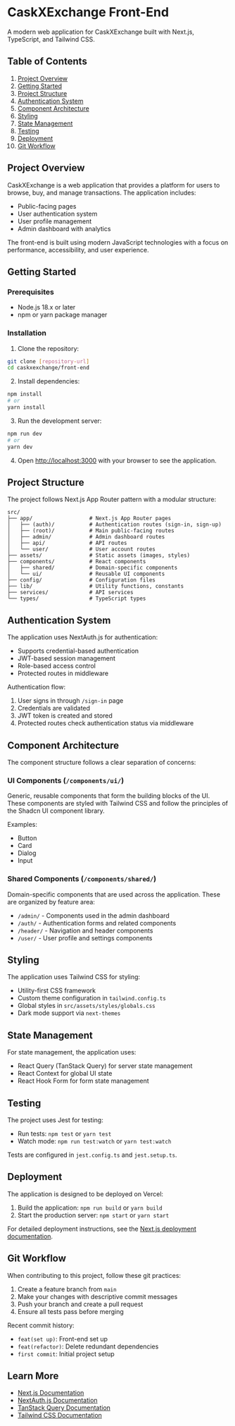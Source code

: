 # CaskXExchange Front-End

A modern web application for CaskXExchange built with Next.js, TypeScript, and Tailwind CSS.


## Table of Contents

1. [Project Overview](#project-overview)
2. [Getting Started](#getting-started)
3. [Project Structure](#project-structure)
4. [Authentication System](#authentication-system)
5. [Component Architecture](#component-architecture)
6. [Styling](#styling)
7. [State Management](#state-management)
8. [Testing](#testing)
9. [Deployment](#deployment)
10. [Git Workflow](#git-workflow)

## Project Overview

CaskXExchange is a web application that provides a platform for users to browse, buy, and manage transactions. The application includes:

- Public-facing pages
- User authentication system
- User profile management
- Admin dashboard with analytics

The front-end is built using modern JavaScript technologies with a focus on performance, accessibility, and user experience.

## Getting Started

### Prerequisites

- Node.js 18.x or later
- npm or yarn package manager

### Installation

1. Clone the repository:

```bash
git clone [repository-url]
cd caskxexchange/front-end
```

2. Install dependencies:

```bash
npm install
# or
yarn install
```

3. Run the development server:

```bash
npm run dev
# or
yarn dev
```

4. Open [http://localhost:3000](http://localhost:3000) with your browser to see the application.

## Project Structure

The project follows Next.js App Router pattern with a modular structure:

```
src/
├── app/                  # Next.js App Router pages
│   ├── (auth)/           # Authentication routes (sign-in, sign-up)
│   ├── (root)/           # Main public-facing routes
│   ├── admin/            # Admin dashboard routes
│   ├── api/              # API routes
│   └── user/             # User account routes
├── assets/               # Static assets (images, styles)
├── components/           # React components
│   ├── shared/           # Domain-specific components
│   └── ui/               # Reusable UI components
├── config/               # Configuration files
├── lib/                  # Utility functions, constants
├── services/             # API services
└── types/                # TypeScript types
```

## Authentication System

The application uses NextAuth.js for authentication:

- Supports credential-based authentication
- JWT-based session management
- Role-based access control
- Protected routes in middleware

Authentication flow:

1. User signs in through `/sign-in` page
2. Credentials are validated
3. JWT token is created and stored
4. Protected routes check authentication status via middleware

## Component Architecture

The component structure follows a clear separation of concerns:

### UI Components (`/components/ui/`)

Generic, reusable components that form the building blocks of the UI. These components are styled with Tailwind CSS and follow the principles of the Shadcn UI component library.

Examples:

- Button
- Card
- Dialog
- Input

### Shared Components (`/components/shared/`)

Domain-specific components that are used across the application. These are organized by feature area:

- `/admin/` - Components used in the admin dashboard
- `/auth/` - Authentication forms and related components
- `/header/` - Navigation and header components
- `/user/` - User profile and settings components

## Styling

The application uses Tailwind CSS for styling:

- Utility-first CSS framework
- Custom theme configuration in `tailwind.config.ts`
- Global styles in `src/assets/styles/globals.css`
- Dark mode support via `next-themes`

## State Management

For state management, the application uses:

- React Query (TanStack Query) for server state management
- React Context for global UI state
- React Hook Form for form state management

## Testing

The project uses Jest for testing:

- Run tests: `npm test` or `yarn test`
- Watch mode: `npm run test:watch` or `yarn test:watch`

Tests are configured in `jest.config.ts` and `jest.setup.ts`.

## Deployment

The application is designed to be deployed on Vercel:

1. Build the application: `npm run build` or `yarn build`
2. Start the production server: `npm start` or `yarn start`

For detailed deployment instructions, see the [Next.js deployment documentation](https://nextjs.org/docs/app/building-your-application/deploying).

## Git Workflow

When contributing to this project, follow these git practices:

1. Create a feature branch from `main`
2. Make your changes with descriptive commit messages
3. Push your branch and create a pull request
4. Ensure all tests pass before merging

Recent commit history:

- `feat(set up)`: Front-end set up
- `feat(refactor)`: Delete redundant dependencies
- `first commit`: Initial project setup

## Learn More

- [Next.js Documentation](https://nextjs.org/docs)
- [NextAuth.js Documentation](https://next-auth.js.org/)
- [TanStack Query Documentation](https://tanstack.com/query/latest)
- [Tailwind CSS Documentation](https://tailwindcss.com/docs)
